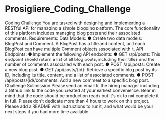 # Prosigliere_Coding_Challenge

Coding Challenge
You are tasked with designing and implementing a RESTful API for managing a simple blogging
platform. The core functionality of this platform includes managing blog posts and their
associated comments.
Requirements:
Data Models:
● Create two data models: BlogPost and Comment. A BlogPost has a title and
content, and each BlogPost can have multiple Comment objects associated with
it.
API Endpoints:
● Implement the following API endpoints:
● GET /api/posts: This endpoint should return a list of all blog posts,
including their titles and the number of comments associated with each
post.
● POST /api/posts: Create a new blog post.
● GET /api/posts/{id}: Retrieve a specific blog post by its ID, including its
title, content, and a list of associated comments.
● POST /api/posts/{id}/comments: Add a new comment to a specific blog
post.
Challenge Submission
Please send an email to the hiring manager including a Github link to the code you created at your
earliest convenience. Bear in mind that the code should be production ready but it's ok to not
complete it in full. Please don't dedicate more than 4 hours to work on this project.
Please add a README with instructions to run it, and what would be your next steps if you had more
time available.
